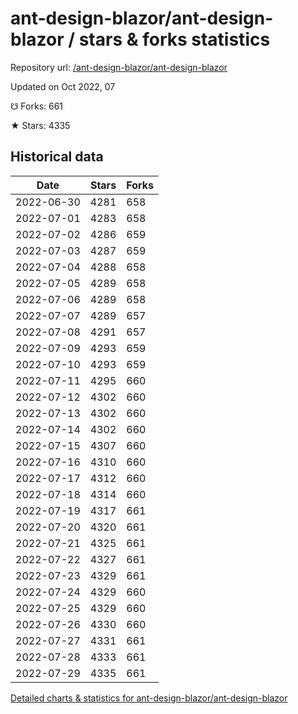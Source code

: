 # ant-design-blazor/ant-design-blazor / stars & forks statistics

Repository url: [/ant-design-blazor/ant-design-blazor](https://github.com/ant-design-blazor/ant-design-blazor)

Updated on Oct 2022, 07

☋ Forks: 661

★ Stars: 4335

## Historical data
| Date | Stars | Forks |
|------|-------|-------|
| 2022-06-30 | 4281 | 658 | 
| 2022-07-01 | 4283 | 658 | 
| 2022-07-02 | 4286 | 659 | 
| 2022-07-03 | 4287 | 659 | 
| 2022-07-04 | 4288 | 658 | 
| 2022-07-05 | 4289 | 658 | 
| 2022-07-06 | 4289 | 658 | 
| 2022-07-07 | 4289 | 657 | 
| 2022-07-08 | 4291 | 657 | 
| 2022-07-09 | 4293 | 659 | 
| 2022-07-10 | 4293 | 659 | 
| 2022-07-11 | 4295 | 660 | 
| 2022-07-12 | 4302 | 660 | 
| 2022-07-13 | 4302 | 660 | 
| 2022-07-14 | 4302 | 660 | 
| 2022-07-15 | 4307 | 660 | 
| 2022-07-16 | 4310 | 660 | 
| 2022-07-17 | 4312 | 660 | 
| 2022-07-18 | 4314 | 660 | 
| 2022-07-19 | 4317 | 661 | 
| 2022-07-20 | 4320 | 661 | 
| 2022-07-21 | 4325 | 661 | 
| 2022-07-22 | 4327 | 661 | 
| 2022-07-23 | 4329 | 661 | 
| 2022-07-24 | 4329 | 660 | 
| 2022-07-25 | 4329 | 660 | 
| 2022-07-26 | 4330 | 660 | 
| 2022-07-27 | 4331 | 661 | 
| 2022-07-28 | 4333 | 661 | 
| 2022-07-29 | 4335 | 661 | 


[Detailed charts & statistics for ant-design-blazor/ant-design-blazor](https://reviewgithub.com/rep/ant-design-blazor/ant-design-blazor)
